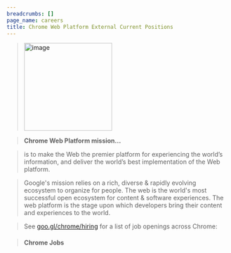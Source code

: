```yaml
---
breadcrumbs: []
page_name: careers
title: Chrome Web Platform External Current Positions
---
```


> [<img alt="image" src="/careers/logo_chrome_color_144dp.png" height=200
> width=200>](/careers/logo_chrome_color_144dp.png)

> **Chrome Web Platform mission...**

> is to make the Web the premier platform for experiencing the world’s
> information, and deliver the world’s best implementation of the Web platform.

> Google's mission relies on a rich, diverse & rapidly evolving ecosystem to
> organize for people. The web is the world's most successful open ecosystem for
> content & software experiences. The web platform is the stage upon which
> developers bring their content and experiences to the world.

> See [goo.gl/chrome/hiring](https://goo.gl/chrome/hiring) for a list of job openings
> across Chrome:

> #### Chrome Jobs

